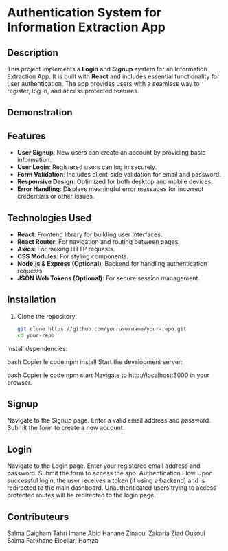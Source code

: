 
# Authentication System for Information Extraction App

## Description
This project implements a **Login** and **Signup** system for an Information Extraction App. It is built with **React** and includes essential functionality for user authentication. The app provides users with a seamless way to register, log in, and access protected features.
## Demonstration




## Features
- **User Signup**: New users can create an account by providing basic information.
- **User Login**: Registered users can log in securely.
- **Form Validation**: Includes client-side validation for email and password.
- **Responsive Design**: Optimized for both desktop and mobile devices.
- **Error Handling**: Displays meaningful error messages for incorrect credentials or other issues.

## Technologies Used
- **React**: Frontend library for building user interfaces.
- **React Router**: For navigation and routing between pages.
- **Axios**: For making HTTP requests.
- **CSS Modules**: For styling components.
- **Node.js & Express (Optional)**: Backend for handling authentication requests.
- **JSON Web Tokens (Optional)**: For secure session management.

## Installation

1. Clone the repository:
   ```bash
   git clone https://github.com/yourusername/your-repo.git
   cd your-repo
Install dependencies:

bash
Copier le code
npm install
Start the development server:

bash
Copier le code
npm start
Navigate to http://localhost:3000 in your browser.



## Signup
Navigate to the Signup page.
Enter a valid email address and password.
Submit the form to create a new account.
## Login
Navigate to the Login page.
Enter your registered email address and password.
Submit the form to access the app.
Authentication Flow
Upon successful login, the user receives a token (if using a backend) and is redirected to the main dashboard.
Unauthenticated users trying to access protected routes will be redirected to the login page.




## Contributeurs
Salma Daigham 
Tahri Imane
Abid Hanane 
Zinaoui Zakaria
Ziad Ousoul
Salma Farkhane
Elbellarj Hamza
